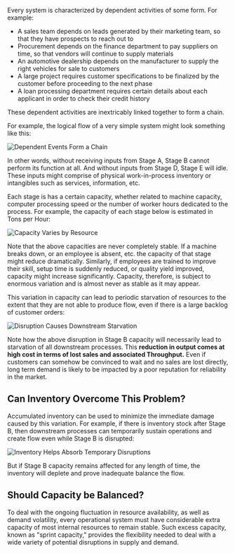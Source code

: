 Every system is characterized by dependent activities of some form. For example:

- A sales team depends on leads generated by their marketing team, so that they have prospects to reach out to
- Procurement depends on the finance department to pay suppliers on time, so that vendors will continue to supply materials
- An automotive dealership depends on the manufacturer to supply the right vehicles for sale to customers
- A large project requires customer specifications to be finalized by the customer before proceeding to the next phase
- A loan processing department requires certain details about each applicant in order to check their credit history

These dependent activities are inextricably linked together to form a chain.  
  
​For example, the logical flow of a very simple system might look something like this:

![Dependent Events Form a Chain](https://www.tocinstitute.org/uploads/1/1/0/9/110976539/dependent-events2_orig.png)

In other words, without receiving inputs from Stage A, Stage B cannot perform its function at all. And without inputs from Stage D, Stage E will idle. These inputs might comprise of physical work-in-process inventory or intangibles such as services, information, etc.   
  
Each stage is has a certain capacity, whether related to machine capacity, computer processing speed or the number of worker hours dedicated to the process. For example, the capacity of each stage below is estimated in Tons per Hour:

![Capacity Varies by Resource](https://www.tocinstitute.org/uploads/1/1/0/9/110976539/varying-resource-capacities_orig.png)

Note that the above capacities are never completely stable. If a machine breaks down, or an employee is absent, etc. the capacity of that stage might reduce dramatically. Similarly, if employees are trained to improve their skill, setup time is suddenly reduced, or quality yield improved, capacity might increase significantly. Capacity, therefore, is subject to enormous variation and is almost never as stable as it may appear.  
  
This variation in capacity can lead to periodic starvation of resources to the extent that they are not able to produce flow, even if there is a large backlog of customer orders:

![Disruption Causes Downstream Starvation](https://www.tocinstitute.org/uploads/1/1/0/9/110976539/disruption-causes-downstream-starvation2_orig.png)

Note how the above disruption in Stage B capacity will necessarily lead to starvation of all downstream processes. This **reduction in output comes at high cost in terms of lost sales and associated Throughput.** Even if customers can somehow be convinced to wait and no sales are lost directly, long term demand is likely to be impacted by a poor reputation for reliability in the market.

## Can Inventory Overcome This Problem?

Accumulated inventory can be used to minimize the immediate damage caused by this variation. For example, if there is inventory stock after Stage B, then downstream processes can temporarily sustain operations and create flow even while Stage B is disrupted:

![Inventory Helps Absorb Temporary Disruptions](https://www.tocinstitute.org/uploads/1/1/0/9/110976539/inventory-helps-absorb-temporary-variation_orig.png)

But if Stage B capacity remains affected for any length of time, the inventory will deplete and prove inadequate balance the flow.

## ​Should Capacity be Balanced?

To deal with the ongoing fluctuation in resource availability, as well as demand volatility, every operational system must have considerable extra capacity of most internal resources to remain stable. Such excess capacity, known as "sprint capacity," provides the flexibility needed to deal with a wide variety of potential disruptions in supply and demand.